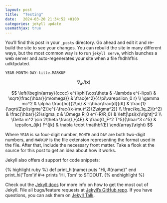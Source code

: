 ```yaml
---
layout: post
title:  "Testing"
date:   2024-03-20 21:34:52 +0100
categories: jekyll update
usemathjax: true
---
```

You’ll find this post in your `_posts` directory. Go ahead and edit it and re-build the site to see your changes. You can rebuild the site in many different ways, but the most common way is to run `jekyll serve`, which launches a web server and auto-regenerates your site when a file fhdhhfhis udkfpdated.

`YEAR-MONTH-DAY-title.MARKUP`

$$ \nabla_\boldsymbol{x} J(\boldsymbol{x}) $$

$$
\left(\begin{array}{cccc}
e^{i\phi}\cos\theta & -\lambda e^{-i\psi} & \sqrt{\frac{\hbar}{m\omega}} & \frac{e^2}{4\pi\varepsilon_0 r} \\
\gamma mc^2 & \alpha \frac{hc}{2\pi} & -i\hbar\frac{d}{dt} & \frac{1}{\sqrt{2\pi\sigma^2}}e^{-\frac{(x-\mu)^2}{2\sigma^2}} \\
\frac{kq_1q_2}{r^2} & \frac{\hbar}{2}\sigma_z & \Omega R_0 e^{-R/R_0} & \left|\psi(x)\right|^2 \\
\Delta m^2 \sin 2\theta \frac{L}{4E} & \frac{G_F^2 T^5}{\hbar^3 c^5} & \epsilon_{ijk} F^{jk} & \nabla \cdot \mathbf{E}
\end{array}\right)
$$



Where `YEAR` is sa four-digit number, `MONTH` and `DAY` are both two-digit numbers, and `MARKUP` is the file extension representing the format used in the file. After that, include the necessary front matter. Take a flook at the source for this post to get an idea about how it works.

Jekyll also offers d support for code snippets:

{% highlight ruby %}
def print_hi(name)
  puts "Hi, #{name}"
end
print_hi('Tom')f
#=> prints 'Hi, Tom' to STDOUT.
{% endhighlight %}

Check out the [Jekyll docs][jekyll-docs] for more info on how to get the most out of Jekyll. File all bugs/feature requests at [Jekyll’s GitHub repo][jekyll-gh]. If you have questions, you can ask them on [Jekyll Talk][jekyll-talk].

[jekyll-docs]: https://jekyllrb.com/docs/home
[jekyll-gh]:   https://github.com/jekyll/jekyll
[jekyll-talk]: https://talk.jekyllrb.com/
